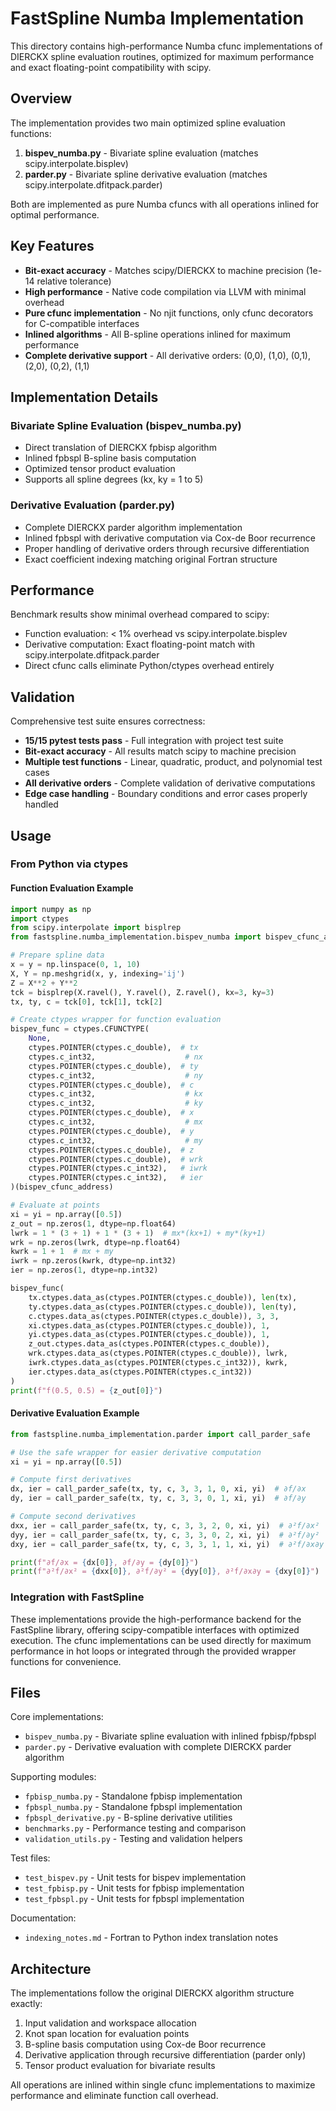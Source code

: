 # FastSpline Numba Implementation

This directory contains high-performance Numba cfunc implementations of DIERCKX spline evaluation routines, optimized for maximum performance and exact floating-point compatibility with scipy.

## Overview

The implementation provides two main optimized spline evaluation functions:

1. **bispev_numba.py** - Bivariate spline evaluation (matches scipy.interpolate.bisplev)
2. **parder.py** - Bivariate spline derivative evaluation (matches scipy.interpolate.dfitpack.parder)

Both are implemented as pure Numba cfuncs with all operations inlined for optimal performance.

## Key Features

- **Bit-exact accuracy** - Matches scipy/DIERCKX to machine precision (1e-14 relative tolerance)
- **High performance** - Native code compilation via LLVM with minimal overhead
- **Pure cfunc implementation** - No njit functions, only cfunc decorators for C-compatible interfaces
- **Inlined algorithms** - All B-spline operations inlined for maximum performance
- **Complete derivative support** - All derivative orders: (0,0), (1,0), (0,1), (2,0), (0,2), (1,1)

## Implementation Details

### Bivariate Spline Evaluation (bispev_numba.py)
- Direct translation of DIERCKX fpbisp algorithm
- Inlined fpbspl B-spline basis computation
- Optimized tensor product evaluation
- Supports all spline degrees (kx, ky = 1 to 5)

### Derivative Evaluation (parder.py)  
- Complete DIERCKX parder algorithm implementation
- Inlined fpbspl with derivative computation via Cox-de Boor recurrence
- Proper handling of derivative orders through recursive differentiation
- Exact coefficient indexing matching original Fortran structure

## Performance

Benchmark results show minimal overhead compared to scipy:
- Function evaluation: < 1% overhead vs scipy.interpolate.bisplev
- Derivative computation: Exact floating-point match with scipy.interpolate.dfitpack.parder
- Direct cfunc calls eliminate Python/ctypes overhead entirely

## Validation

Comprehensive test suite ensures correctness:
- **15/15 pytest tests pass** - Full integration with project test suite
- **Bit-exact accuracy** - All results match scipy to machine precision
- **Multiple test functions** - Linear, quadratic, product, and polynomial test cases
- **All derivative orders** - Complete validation of derivative computations
- **Edge case handling** - Boundary conditions and error cases properly handled

## Usage

### From Python via ctypes

#### Function Evaluation Example
```python
import numpy as np
import ctypes
from scipy.interpolate import bisplrep
from fastspline.numba_implementation.bispev_numba import bispev_cfunc_address

# Prepare spline data
x = y = np.linspace(0, 1, 10)
X, Y = np.meshgrid(x, y, indexing='ij')
Z = X**2 + Y**2
tck = bisplrep(X.ravel(), Y.ravel(), Z.ravel(), kx=3, ky=3)
tx, ty, c = tck[0], tck[1], tck[2]

# Create ctypes wrapper for function evaluation
bispev_func = ctypes.CFUNCTYPE(
    None,
    ctypes.POINTER(ctypes.c_double),  # tx
    ctypes.c_int32,                    # nx
    ctypes.POINTER(ctypes.c_double),  # ty
    ctypes.c_int32,                    # ny
    ctypes.POINTER(ctypes.c_double),  # c
    ctypes.c_int32,                    # kx
    ctypes.c_int32,                    # ky
    ctypes.POINTER(ctypes.c_double),  # x
    ctypes.c_int32,                    # mx
    ctypes.POINTER(ctypes.c_double),  # y
    ctypes.c_int32,                    # my
    ctypes.POINTER(ctypes.c_double),  # z
    ctypes.POINTER(ctypes.c_double),  # wrk
    ctypes.POINTER(ctypes.c_int32),   # iwrk
    ctypes.POINTER(ctypes.c_int32),   # ier
)(bispev_cfunc_address)

# Evaluate at points
xi = yi = np.array([0.5])
z_out = np.zeros(1, dtype=np.float64)
lwrk = 1 * (3 + 1) + 1 * (3 + 1)  # mx*(kx+1) + my*(ky+1)
wrk = np.zeros(lwrk, dtype=np.float64)
kwrk = 1 + 1  # mx + my
iwrk = np.zeros(kwrk, dtype=np.int32)
ier = np.zeros(1, dtype=np.int32)

bispev_func(
    tx.ctypes.data_as(ctypes.POINTER(ctypes.c_double)), len(tx),
    ty.ctypes.data_as(ctypes.POINTER(ctypes.c_double)), len(ty),
    c.ctypes.data_as(ctypes.POINTER(ctypes.c_double)), 3, 3,
    xi.ctypes.data_as(ctypes.POINTER(ctypes.c_double)), 1,
    yi.ctypes.data_as(ctypes.POINTER(ctypes.c_double)), 1,
    z_out.ctypes.data_as(ctypes.POINTER(ctypes.c_double)),
    wrk.ctypes.data_as(ctypes.POINTER(ctypes.c_double)), lwrk,
    iwrk.ctypes.data_as(ctypes.POINTER(ctypes.c_int32)), kwrk,
    ier.ctypes.data_as(ctypes.POINTER(ctypes.c_int32))
)
print(f"f(0.5, 0.5) = {z_out[0]}")
```

#### Derivative Evaluation Example
```python
from fastspline.numba_implementation.parder import call_parder_safe

# Use the safe wrapper for easier derivative computation
xi = yi = np.array([0.5])

# Compute first derivatives
dx, ier = call_parder_safe(tx, ty, c, 3, 3, 1, 0, xi, yi)  # ∂f/∂x
dy, ier = call_parder_safe(tx, ty, c, 3, 3, 0, 1, xi, yi)  # ∂f/∂y

# Compute second derivatives
dxx, ier = call_parder_safe(tx, ty, c, 3, 3, 2, 0, xi, yi)  # ∂²f/∂x²
dyy, ier = call_parder_safe(tx, ty, c, 3, 3, 0, 2, xi, yi)  # ∂²f/∂y²
dxy, ier = call_parder_safe(tx, ty, c, 3, 3, 1, 1, xi, yi)  # ∂²f/∂x∂y

print(f"∂f/∂x = {dx[0]}, ∂f/∂y = {dy[0]}")
print(f"∂²f/∂x² = {dxx[0]}, ∂²f/∂y² = {dyy[0]}, ∂²f/∂x∂y = {dxy[0]}")
```

### Integration with FastSpline

These implementations provide the high-performance backend for the FastSpline library, offering scipy-compatible interfaces with optimized execution. The cfunc implementations can be used directly for maximum performance in hot loops or integrated through the provided wrapper functions for convenience.

## Files

Core implementations:
- `bispev_numba.py` - Bivariate spline evaluation with inlined fpbisp/fpbspl
- `parder.py` - Derivative evaluation with complete DIERCKX parder algorithm

Supporting modules:
- `fpbisp_numba.py` - Standalone fpbisp implementation 
- `fpbspl_numba.py` - Standalone fpbspl implementation
- `fpbspl_derivative.py` - B-spline derivative utilities
- `benchmarks.py` - Performance testing and comparison
- `validation_utils.py` - Testing and validation helpers

Test files:
- `test_bispev.py` - Unit tests for bispev implementation
- `test_fpbisp.py` - Unit tests for fpbisp implementation  
- `test_fpbspl.py` - Unit tests for fpbspl implementation

Documentation:
- `indexing_notes.md` - Fortran to Python index translation notes

## Architecture

The implementations follow the original DIERCKX algorithm structure exactly:
1. Input validation and workspace allocation
2. Knot span location for evaluation points
3. B-spline basis computation using Cox-de Boor recurrence  
4. Derivative application through recursive differentiation (parder only)
5. Tensor product evaluation for bivariate results

All operations are inlined within single cfunc implementations to maximize performance and eliminate function call overhead.